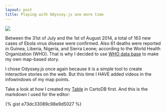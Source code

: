 ```yaml
---
layout: post
title: Playing with Odyssey.js one more time
---
```


<a href="http://bl.ocks.org/anonymous/raw/4fd3da7d10fc11fb1caf"><img src="http://imgur.com/8uoN6NW.png"></a>

Between the 31st of July and the 1st of August 2014, a total of 163 new cases of Ebola virus disease were confirmed.  Also 61 deaths were reported in Guinea, Liberia, Nigeria, and Sierra Leone; according to the World Health Organization (WHO). That is why I decided to use [WHO data base](http://www.who.int/csr/disease/ebola/evd-outbreak.jpg) to make my own map-based story. 

<!-- more -->


I chose Odyssey.js once again because it is a simple tool to create interactive stories on the web. But this time I HAVE added videos in the infowindows of my map points. 

Take a look at how I created my [Table](https://kathy.cartodb.com/tables/ebola_data/public) in CartoDB first. And this is the markdown I used for the editor: 

{% gist e73dc33089c98e9d5027 %}

